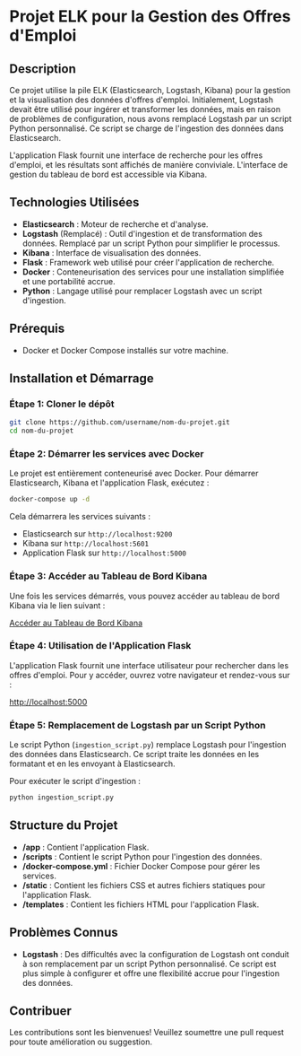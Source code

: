 # Projet ELK pour la Gestion des Offres d'Emploi

## Description

Ce projet utilise la pile ELK (Elasticsearch, Logstash, Kibana) pour la gestion et la visualisation des données d'offres d'emploi. Initialement, Logstash devait être utilisé pour ingérer et transformer les données, mais en raison de problèmes de configuration, nous avons remplacé Logstash par un script Python personnalisé. Ce script se charge de l'ingestion des données dans Elasticsearch.

L'application Flask fournit une interface de recherche pour les offres d'emploi, et les résultats sont affichés de manière conviviale. L'interface de gestion du tableau de bord est accessible via Kibana.

## Technologies Utilisées

- **Elasticsearch** : Moteur de recherche et d'analyse.
- **Logstash** (Remplacé) : Outil d'ingestion et de transformation des données. Remplacé par un script Python pour simplifier le processus.
- **Kibana** : Interface de visualisation des données.
- **Flask** : Framework web utilisé pour créer l'application de recherche.
- **Docker** : Conteneurisation des services pour une installation simplifiée et une portabilité accrue.
- **Python** : Langage utilisé pour remplacer Logstash avec un script d'ingestion.

## Prérequis

- Docker et Docker Compose installés sur votre machine.

## Installation et Démarrage

### Étape 1: Cloner le dépôt

```bash
git clone https://github.com/username/nom-du-projet.git
cd nom-du-projet
```

### Étape 2: Démarrer les services avec Docker

Le projet est entièrement conteneurisé avec Docker. Pour démarrer Elasticsearch, Kibana et l'application Flask, exécutez :

```bash
docker-compose up -d
```

Cela démarrera les services suivants :

- Elasticsearch sur `http://localhost:9200`
- Kibana sur `http://localhost:5601`
- Application Flask sur `http://localhost:5000`

### Étape 3: Accéder au Tableau de Bord Kibana

Une fois les services démarrés, vous pouvez accéder au tableau de bord Kibana via le lien suivant :

[Accéder au Tableau de Bord Kibana](http://localhost:5601/app/dashboards#/view/4ae46299-b8c1-4589-a964-535f55145b32?_g=(refreshInterval%3A(pause%3A!t%2Cvalue%3A60000)%2Ctime%3A(from%3Anow-15m%2Cto%3Anow)))

### Étape 4: Utilisation de l'Application Flask

L'application Flask fournit une interface utilisateur pour rechercher dans les offres d'emploi. Pour y accéder, ouvrez votre navigateur et rendez-vous sur :

[http://localhost:5000](http://localhost:5000)

### Étape 5: Remplacement de Logstash par un Script Python

Le script Python (`ingestion_script.py`) remplace Logstash pour l'ingestion des données dans Elasticsearch. Ce script traite les données en les formatant et en les envoyant à Elasticsearch.

Pour exécuter le script d'ingestion :

```bash
python ingestion_script.py
```

## Structure du Projet

- **/app** : Contient l'application Flask.
- **/scripts** : Contient le script Python pour l'ingestion des données.
- **/docker-compose.yml** : Fichier Docker Compose pour gérer les services.
- **/static** : Contient les fichiers CSS et autres fichiers statiques pour l'application Flask.
- **/templates** : Contient les fichiers HTML pour l'application Flask.

## Problèmes Connus

- **Logstash** : Des difficultés avec la configuration de Logstash ont conduit à son remplacement par un script Python personnalisé. Ce script est plus simple à configurer et offre une flexibilité accrue pour l'ingestion des données.

## Contribuer

Les contributions sont les bienvenues! Veuillez soumettre une pull request pour toute amélioration ou suggestion.

